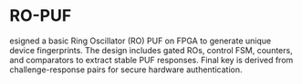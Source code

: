 # RO-PUF
esigned a basic Ring Oscillator (RO) PUF on FPGA to generate unique device fingerprints. The design includes gated ROs, control FSM, counters, and comparators to extract stable PUF responses. Final key is derived from challenge-response pairs for secure hardware authentication.
